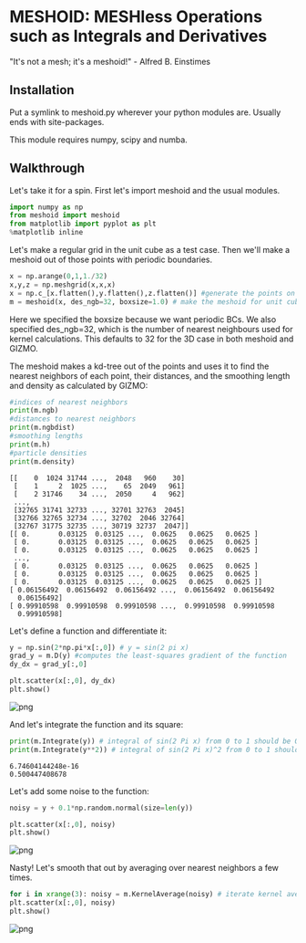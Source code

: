 
# MESHOID: MESHless Operations such as Integrals and Derivatives
"It's not a mesh; it's a meshoid!" - Alfred B. Einstimes

## Installation
Put a symlink to meshoid.py wherever your python modules are. Usually ends with site-packages.

This module requires numpy, scipy and numba.

## Walkthrough
Let's take it for a spin. First let's import meshoid and the usual modules.


```python
import numpy as np
from meshoid import meshoid
from matplotlib import pyplot as plt
%matplotlib inline
```

Let's make a regular grid in the unit cube as a test case. Then we'll make a meshoid out of those points with periodic boundaries.


```python
x = np.arange(0,1,1./32)
x,y,z = np.meshgrid(x,x,x)
x = np.c_[x.flatten(),y.flatten(),z.flatten()] #generate the points on a uniform grid; these point positions are arbitrary!
m = meshoid(x, des_ngb=32, boxsize=1.0) # make the meshoid for unit cube with periodic BCs
```

Here we specified the boxsize because we want periodic BCs. We also specified des_ngb=32, which is the number of nearest neighbours used for kernel calculations. This defaults to 32 for the 3D case in both meshoid and GIZMO.

The meshoid makes a kd-tree out of the points and uses it to find the nearest neighbors of each point, their distances, and the smoothing length and density as calculated by GIZMO:


```python
#indices of nearest neighbors
print(m.ngb)
#distances to nearest neighbors
print(m.ngbdist)
#smoothing lengths 
print(m.h)
#particle densities
print(m.density)
```

    [[    0  1024 31744 ...,  2048   960    30]
     [    1     2  1025 ...,    65  2049   961]
     [    2 31746    34 ...,  2050     4   962]
     ..., 
     [32765 31741 32733 ..., 32701 32763  2045]
     [32766 32765 32734 ..., 32702  2046 32764]
     [32767 31775 32735 ..., 30719 32737  2047]]
    [[ 0.       0.03125  0.03125 ...,  0.0625   0.0625   0.0625 ]
     [ 0.       0.03125  0.03125 ...,  0.0625   0.0625   0.0625 ]
     [ 0.       0.03125  0.03125 ...,  0.0625   0.0625   0.0625 ]
     ..., 
     [ 0.       0.03125  0.03125 ...,  0.0625   0.0625   0.0625 ]
     [ 0.       0.03125  0.03125 ...,  0.0625   0.0625   0.0625 ]
     [ 0.       0.03125  0.03125 ...,  0.0625   0.0625   0.0625 ]]
    [ 0.06156492  0.06156492  0.06156492 ...,  0.06156492  0.06156492
      0.06156492]
    [ 0.99910598  0.99910598  0.99910598 ...,  0.99910598  0.99910598
      0.99910598]


Let's define a function and differentiate it:


```python
y = np.sin(2*np.pi*x[:,0]) # y = sin(2 pi x)
grad_y = m.D(y) #computes the least-squares gradient of the function
dy_dx = grad_y[:,0]

plt.scatter(x[:,0], dy_dx)
plt.show()
```


![png](output_7_0.png)


And let's integrate the function and its square:


```python
print(m.Integrate(y)) # integral of sin(2 Pi x) from 0 to 1 should be 0
print(m.Integrate(y**2)) # integral of sin(2 Pi x)^2 from 0 to 1 should be 1/2
```

    6.74604144248e-16
    0.500447408678


Let's add some noise to the function:


```python
noisy = y + 0.1*np.random.normal(size=len(y))

plt.scatter(x[:,0], noisy)
plt.show()
```


![png](output_11_0.png)


Nasty! Let's smooth that out by averaging over nearest neighbors a few times.


```python
for i in xrange(3): noisy = m.KernelAverage(noisy) # iterate kernel averaging 3 times
plt.scatter(x[:,0], noisy)
plt.show()
```


![png](output_13_0.png)

